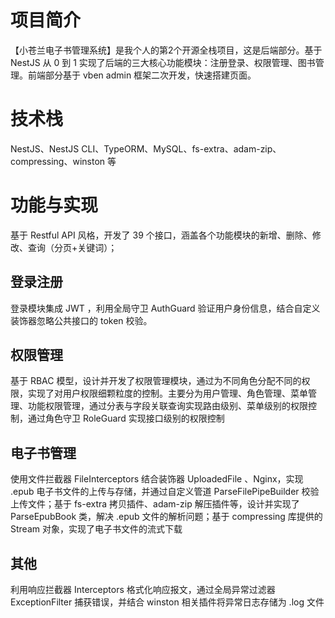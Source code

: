 # 项目简介
【小苍兰电子书管理系统】是我个人的第2个开源全栈项目，这是后端部分。基于 NestJS 从 0 到 1 实现了后端的三大核心功能模块：注册登录、权限管理、图书管理。前端部分基于 vben admin 框架二次开发，快速搭建页面。

# 技术栈
NestJS、NestJS CLI、TypeORM、MySQL、fs-extra、adam-zip、compressing、winston 等

# 功能与实现
基于 Restful API 风格，开发了 39 个接口，涵盖各个功能模块的新增、删除、修改、查询（分页+关键词）；

## 登录注册
登录模块集成 JWT ，利用全局守卫 AuthGuard 验证用户身份信息，结合自定义装饰器忽略公共接口的 token 校验。

## 权限管理
基于 RBAC 模型，设计并开发了权限管理模块，通过为不同角色分配不同的权限，实现了对用户权限细颗粒度的控制。主要分为用户管理、角色管理、菜单管理、功能权限管理，通过分表与字段关联查询实现路由级别、菜单级别的权限控制，通过角色守卫 RoleGuard 实现接口级别的权限控制

## 电子书管理
使用文件拦截器 FileInterceptors 结合装饰器 UploadedFile 、Nginx，实现 .epub 电子书文件的上传与存储，并通过自定义管道 ParseFilePipeBuilder 校验上传文件；基于 fs-extra 拷贝插件、adam-zip 解压插件等，设计并实现了 ParseEpubBook 类，解决 .epub 文件的解析问题；基于 compressing 库提供的 Stream 对象，实现了电子书文件的流式下载

## 其他
利用响应拦截器 Interceptors 格式化响应报文，通过全局异常过滤器 ExceptionFilter 捕获错误，并结合 winston 相关插件将异常日志存储为 .log 文件